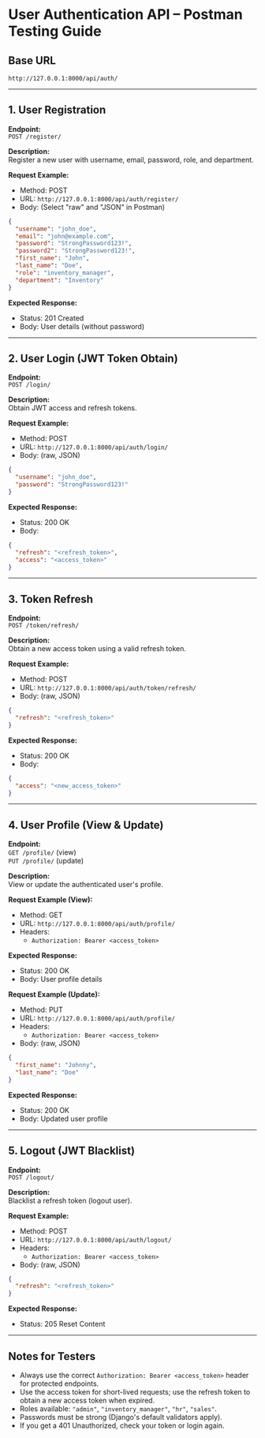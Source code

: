 # User Authentication API – Postman Testing Guide

## Base URL
```
http://127.0.0.1:8000/api/auth/
```

---

## 1. User Registration

**Endpoint:**  
`POST /register/`

**Description:**  
Register a new user with username, email, password, role, and department.

**Request Example:**
- Method: POST
- URL: `http://127.0.0.1:8000/api/auth/register/`
- Body: (Select "raw" and "JSON" in Postman)
```json
{
  "username": "john_doe",
  "email": "john@example.com",
  "password": "StrongPassword123!",
  "password2": "StrongPassword123!",
  "first_name": "John",
  "last_name": "Doe",
  "role": "inventory_manager",
  "department": "Inventory"
}
```

**Expected Response:**
- Status: 201 Created
- Body: User details (without password)

---

## 2. User Login (JWT Token Obtain)

**Endpoint:**  
`POST /login/`

**Description:**  
Obtain JWT access and refresh tokens.

**Request Example:**
- Method: POST
- URL: `http://127.0.0.1:8000/api/auth/login/`
- Body: (raw, JSON)
```json
{
  "username": "john_doe",
  "password": "StrongPassword123!"
}
```

**Expected Response:**
- Status: 200 OK
- Body:
```json
{
  "refresh": "<refresh_token>",
  "access": "<access_token>"
}
```

---

## 3. Token Refresh

**Endpoint:**  
`POST /token/refresh/`

**Description:**  
Obtain a new access token using a valid refresh token.

**Request Example:**
- Method: POST
- URL: `http://127.0.0.1:8000/api/auth/token/refresh/`
- Body: (raw, JSON)
```json
{
  "refresh": "<refresh_token>"
}
```

**Expected Response:**
- Status: 200 OK
- Body:
```json
{
  "access": "<new_access_token>"
}
```

---

## 4. User Profile (View & Update)

**Endpoint:**  
`GET /profile/` (view)  
`PUT /profile/` (update)

**Description:**  
View or update the authenticated user's profile.

**Request Example (View):**
- Method: GET
- URL: `http://127.0.0.1:8000/api/auth/profile/`
- Headers:
  - `Authorization: Bearer <access_token>`

**Expected Response:**
- Status: 200 OK
- Body: User profile details

**Request Example (Update):**
- Method: PUT
- URL: `http://127.0.0.1:8000/api/auth/profile/`
- Headers:
  - `Authorization: Bearer <access_token>`
- Body: (raw, JSON)
```json
{
  "first_name": "Johnny",
  "last_name": "Doe"
}
```

**Expected Response:**
- Status: 200 OK
- Body: Updated user profile

---

## 5. Logout (JWT Blacklist)

**Endpoint:**  
`POST /logout/`

**Description:**  
Blacklist a refresh token (logout user).

**Request Example:**
- Method: POST
- URL: `http://127.0.0.1:8000/api/auth/logout/`
- Headers:
  - `Authorization: Bearer <access_token>`
- Body: (raw, JSON)
```json
{
  "refresh": "<refresh_token>"
}
```

**Expected Response:**
- Status: 205 Reset Content

---

## Notes for Testers

- Always use the correct `Authorization: Bearer <access_token>` header for protected endpoints.
- Use the access token for short-lived requests; use the refresh token to obtain a new access token when expired.
- Roles available: `"admin"`, `"inventory_manager"`, `"hr"`, `"sales"`.
- Passwords must be strong (Django's default validators apply).
- If you get a 401 Unauthorized, check your token or login again. 